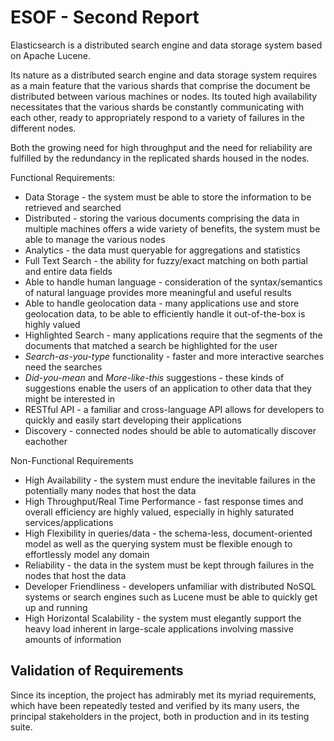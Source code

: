 ESOF - Second Report
====================
Elasticsearch is a distributed search engine and data storage system based on Apache Lucene.

Its nature as a distributed search engine and data storage system requires as a main feature that the various shards that comprise the document be distributed between various machines or nodes. Its touted high availability necessitates that the various shards be constantly communicating with each other, ready to appropriately respond to a variety of failures in the different nodes.

Both the growing need for high throughput and the need for reliability are fulfilled by the redundancy in the replicated shards housed in the nodes.

Functional Requirements:
* Data Storage - the system must be able to store the information to be retrieved and searched
* Distributed - storing the various documents comprising the data in multiple machines offers a wide variety of benefits, the system must be able to manage the various nodes
* Analytics - the data must queryable for aggregations and statistics 
* Full Text Search - the ability for fuzzy/exact matching on both partial and entire data fields 
* Able to handle human language - consideration of the syntax/semantics of natural language provides more meaningful and useful results
* Able to handle geolocation data - many applications use and store geolocation data, to be able to efficiently handle it out-of-the-box is highly valued
* Highlighted Search - many applications require that the segments of the documents that matched a search be highlighted for the user
* *Search-as-you-type* functionality - faster and more interactive searches need the searches 
* *Did-you-mean* and *More-like-this* suggestions - these kinds of suggestions enable the users of an application to other data that they might be interested in
* RESTful API - a familiar and cross-language API allows for developers to quickly and easily start developing their applications
* Discovery - connected nodes should be able to automatically discover eachother

Non-Functional Requirements
* High Availability - the system must endure the inevitable failures in the potentially many nodes that host the data
* High Throughput/Real Time Performance - fast response times and overall efficiency are highly valued, especially in highly saturated services/applications
* High Flexibility in queries/data - the schema-less, document-oriented model as well as the querying system must be flexible enough to effortlessly model any domain 
* Reliability - the data in the system must be kept through failures in the nodes that host the data
* Developer Friendliness - developers unfamiliar with distributed NoSQL systems or search engines such as Lucene must be able to quickly get up and running
* High Horizontal Scalability - the system must elegantly support the heavy load inherent in large-scale applications involving massive amounts of information

Validation of Requirements
--------------------------
Since its inception, the project has admirably met its myriad requirements, which have been repeatedly tested and verified by its many users, the principal stakeholders in the project, both in production and in its testing suite.

